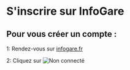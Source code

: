 # S'inscrire sur InfoGare

## Pour vous créer un compte :

1: Rendez-vous sur [infogare.fr](https://www.infogare.fr)

2: Cliquez sur ![Non connecté](/data/noconnected.png)